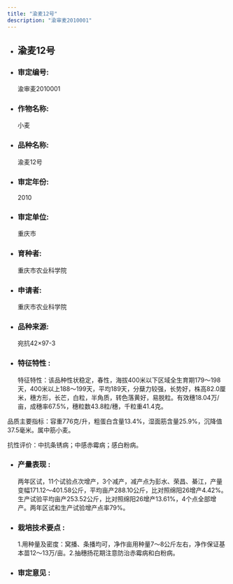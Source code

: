 ```yaml
---
title: "渝麦12号"
description: "渝审麦2010001"
---
```

* ## 渝麦12号
* ###  审定编号:  
   渝审麦2010001

*  ### 作物名称:  
   小麦

*   ###  品种名称: 
    渝麦12号

*   ### 审定年份: 
    2010

*   ### 审定单位:  
    重庆市

*   ### 育种者:  
    重庆市农业科学院

*   ### 申请者:  
    重庆市农业科学院

*   ### 品种来源:  
    宛抗42×97-3

*   ### 特征特性 : 
    特征特性：该品种性状稳定，春性，海拔400米以下区域全生育期179～198天，400米以上188～199天，平均189天，分蘖力较强，长势好，株高82.0厘米，穗方形，长芒，白粒，半角质，转色落黄好，易脱粒。有效穗18.04万/亩，成穗率67.5%，穗粒数43.8粒/穗，千粒重41.4克。
品质主要指标：容重776克/升，粗蛋白含量13.4%，湿面筋含量25.9%，沉降值37.5毫米。属中筋小麦。
抗性评价：中抗条锈病；中感赤霉病；感白粉病。


*   ### 产量表现 : 
    两年区试，11个试验点次增产，3个减产，减产点为彭水、荣昌、綦江，产量变幅171.12～401.58公斤，平均亩产288.10公斤，比对照绵阳26增产4.42%。生产试验平均亩产253.52公斤，比对照绵阳26增产13.61%，4个点全部增产。两年区试和生产试验增产点率79%。

*   ### 栽培技术要点 : 
    1.用种量及密度：窝播、条播均可，净作亩用种量7～8公斤左右，净作保证基本苗12～13万/亩。2.抽穗扬花期注意防治赤霉病和白粉病。

*   ### 审定意见 : 
    
